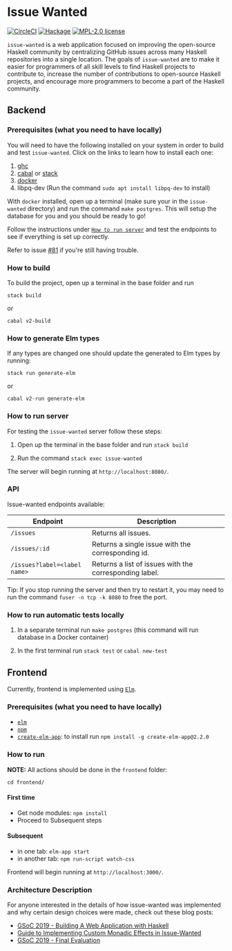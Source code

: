 # Issue Wanted

[![CircleCI](https://circleci.com/gh/kowainik/issue-wanted.svg?style=svg)](https://circleci.com/gh/kowainik/issue-wanted)
[![Hackage](https://img.shields.io/hackage/v/issue-wanted.svg?logo=haskell)](https://hackage.haskell.org/package/issue-wanted)
[![MPL-2.0 license](https://img.shields.io/badge/license-MPL--2.0-blue.svg)](https://github.com/kowainik/issue-wanted/blob/master/LICENSE)

`issue-wanted` is a web application focused on improving the open-source Haskell
community by centralizing GitHub issues across many Haskell repositories into a
single location. The goals of `issue-wanted` are to make it easier for
programmers of all skill levels to find Haskell projects to contribute to,
increase the number of contributions to open-source Haskell projects, and
encourage more programmers to become a part of the Haskell community.


## Backend

### Prerequisites (what you need to have locally)

You will need to have the following installed on your system in order to build and test `issue-wanted`. Click on the links to learn how to install each one:

1. [ghc](https://www.haskell.org/ghcup/)
2. [cabal](https://www.haskell.org/cabal/) or [stack](https://docs.haskellstack.org/en/stable/README/)
3. [docker](https://docs.docker.com/v17.12/install/)
4. libpq-dev (Run the command `sudo apt install libpq-dev` to install)

With `docker` installed, open up a terminal (make sure your in the `issue-wanted` directory) and run the command `make postgres`. This will setup the database for you and you should be ready to go!

Follow the instructions under [`How to run server`](https://github.com/kowainik/issue-wanted/tree/rashadg1030/81-Document-Postgres-setup#how-to-run-server) and test the endpoints to see if everything is set up correctly.

Refer to issue [#81](https://github.com/kowainik/issue-wanted/issues/81) if you're still having trouble.

### How to build

To build the project, open up a terminal in the base folder and run

```shell
stack build
```

or

```shell
cabal v2-build
```

### How to generate Elm types

If any types are changed one should update the generated to Elm types by running:

```shell
stack run generate-elm
```

or

```shell
cabal v2-run generate-elm
```

### How to run server

For testing the `issue-wanted` server follow these steps:

1. Open up the terminal in the base folder and run `stack build`

2. Run the command `stack exec issue-wanted`

The server will begin running at `http://localhost:8080/`.

### API

Issue-wanted endpoints available:

| Endpoint                     | Description |
|------------------------------|-------------|
| `/issues`                    | Returns all issues. |
| `/issues/:id`                | Returns a single issue with the corresponding id. |
| `/issues?label=<label name>` | Returns a list of issues with the corresponding label. |

Tip: If you stop running the server and then try to restart it, you may need to run the command `fuser -n tcp -k 8080` to free the port.

### How to run automatic tests locally

1. In a separate terminal run `make postgres` (this command will run database in a Docker container)

2. In the first terminal run `stack test` or `cabal new-test`

## Frontend

Currently, frontend is implemented using [`Elm`](https://elm-lang.org/).

### Prerequisites (what you need to have locally)

* [`elm`](https://elm-lang.org/)
* [`npm`](https://www.npmjs.com/)
* [`create-elm-app`](https://github.com/halfzebra/create-elm-app): to install run `npm install -g create-elm-app@2.2.0`

### How to run

**NOTE:** All actions should be done in the `frontend` folder:

```shell
cd frontend/
```

#### First time

* Get node modules: `npm install`
* Proceed to Subsequent steps

#### Subsequent

* in one tab: `elm-app start`
* in another tab: `npm run-script watch-css`

Frontend will begin running at `http://localhost:3000/`.

### Architecture Description

For anyone interested in the details of how issue-wanted was implemented and why certain design choices were made, check out these blog posts:

* [GSoC 2019 - Building A Web Application with Haskell](https://rashadg1030.github.io/rashad-blog/6.html)
* [Guide to Implementing Custom Monadic Effects in Issue-Wanted](https://rashadg1030.github.io/rashad-blog/7.html)
* [GSoC 2019 - Final Evaluation](https://rashadg1030.github.io/rashad-blog/8.html)
